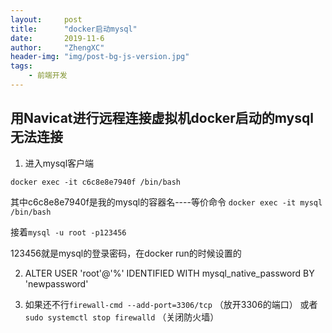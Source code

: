 ```yaml
---
layout:     post
title:      "docker启动mysql"
date:       2019-11-6
author:     "ZhengXC"
header-img: "img/post-bg-js-version.jpg"
tags:
    - 前端开发
---
```


## 用Navicat进行远程连接虚拟机docker启动的mysql无法连接

1. 进入mysql客户端

`docker exec -it c6c8e8e7940f /bin/bash`

其中c6c8e8e7940f是我的mysql的容器名----等价命令 `docker exec -it mysql /bin/bash`

接着`mysql -u root -p123456`

123456就是mysql的登录密码，在docker run的时候设置的

2. ALTER USER 'root'@'%' IDENTIFIED WITH mysql_native_password BY 'newpassword'

3. 如果还不行`firewall-cmd --add-port=3306/tcp`  （放开3306的端口）
或者
`sudo systemctl stop firewalld` （关闭防火墙）
 












 










